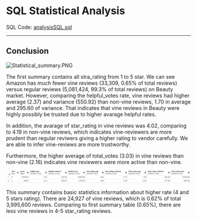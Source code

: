 # SQL Statistical Analysis

SQL Code: [analysisSQL.sql](https://github.com/raven-rivas/BigData_ETL-on-Amazon-dataset/blob/master/SQL/analysis.sql)

--------------------------

## Conclusion

![Statistical_summary.PNG](/SQL/sql_Outputs/Statistical_summary.PNG)

The first summary contains all stra_rating from 1 to 5 star. We can see Amazon has much fewer vine reviews (33,309, 0.65% of total reviews) versus regular reviews (5,081,424, 99.3% of total reviews) on Beauty market. However, comparing the helpful_votes rate, vine reviews had higher average (2.37) and variance (550.92) than non-vine reviews, 1.70 in average and 295.60 of variance. That indicates that vine reviews in Beauty were highly possibly be trusted due to higher avarage helpful rates.

In addition, the avarage of star_rating in vine reviews was 4.02, comparing to 4.19 in non-vine reviews, which indicates vine-reviewers are more prudent than regular reviwers giving a higher rating to vendor carefully. We are able to infer vine-reviews are more trustworthy.

Furthermore, the higher average of total_votes (3.03) in vine reviews than non-vine (2.16) indicates vine reviewers were more active than non-vine.

![Statistical_summary_4and5star](/SQL/sql_Outputs/Statistical_summary_4and5star.PNG)

This summary contains basic statistics information about higher rate (4 and 5 stars rating). There are 24,927 of vine reviews, which is 0.62% of total 3,995,600 reviews. Comparing to first summary table (0.65%), there are less vine reviews in 4-5 star_rating reviews.
